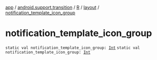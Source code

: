 [app](../../../index.md) / [android.support.transition](../../index.md) / [R](../index.md) / [layout](index.md) / [notification_template_icon_group](.)

# notification_template_icon_group

`static val notification_template_icon_group: `[`Int`](https://kotlinlang.org/api/latest/jvm/stdlib/kotlin/-int/index.html)
`static val notification_template_icon_group: `[`Int`](https://kotlinlang.org/api/latest/jvm/stdlib/kotlin/-int/index.html)